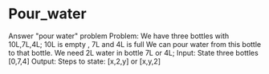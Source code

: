 # Pour_water
Answer "pour water" problem 
Problem: We have three bottles with 10L,7L,4L; 10L is empty , 7L and 4L is full
We can pour water from this bottle to that bottle. We need 2L water in bottle 7L or 4L;
Input: State three bottles [0,7,4]
Output: Steps to state: [x,2,y] or [x,y,2]
